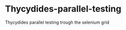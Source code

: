 Thycydides-parallel-testing
===========================

Thycydides parallel testing trough the selenium grid